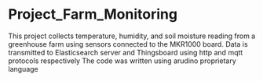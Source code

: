 # Project_Farm_Monitoring
This project collects temperature, humidity, and soil moisture reading from a greenhouse farm using sensors connected to the MKR1000 board.
Data is transmitted to Elasticsearch server and Thingsboard using http and mqtt protocols respectively
The code was written using arudino proprietary language
